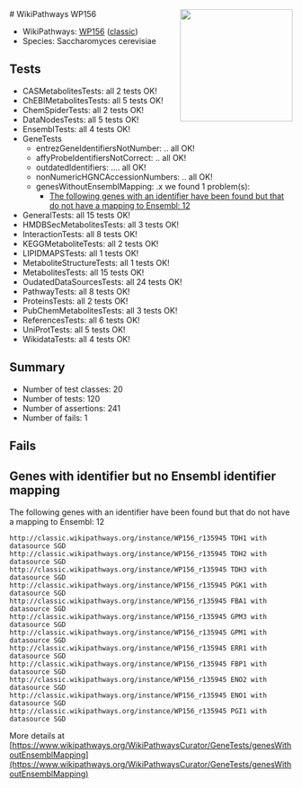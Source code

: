 <img style="float: right; width: 200px" src="https://upload.wikimedia.org/wikipedia/commons/thumb/8/83/Wplogo_with_text_500.png/640px-Wplogo_with_text_500.png" />
# WikiPathways WP156

* WikiPathways: [WP156](https://wikipathways.org/pathways/WP156) ([classic](https://classic.wikipathways.org/instance/WP156))
* Species: Saccharomyces cerevisiae
## Tests
* CASMetabolitesTests: all 2 tests OK!
* ChEBIMetabolitesTests: all 5 tests OK!
* ChemSpiderTests: all 2 tests OK!
* DataNodesTests: all 5 tests OK!
* EnsemblTests: all 4 tests OK!
* GeneTests
    * entrezGeneIdentifiersNotNumber: .. all OK!
    * affyProbeIdentifiersNotCorrect: .. all OK!
    * outdatedIdentifiers: .... all OK!
    * nonNumericHGNCAccessionNumbers: .. all OK!
    * genesWithoutEnsemblMapping: .x we found 1 problem(s):
        * [The following genes with an identifier have been found but that do not have a mapping to Ensembl: 12](#c4e5430f)
* GeneralTests: all 15 tests OK!
* HMDBSecMetabolitesTests: all 3 tests OK!
* InteractionTests: all 8 tests OK!
* KEGGMetaboliteTests: all 2 tests OK!
* LIPIDMAPSTests: all 1 tests OK!
* MetaboliteStructureTests: all 1 tests OK!
* MetabolitesTests: all 15 tests OK!
* OudatedDataSourcesTests: all 24 tests OK!
* PathwayTests: all 8 tests OK!
* ProteinsTests: all 2 tests OK!
* PubChemMetabolitesTests: all 3 tests OK!
* ReferencesTests: all 6 tests OK!
* UniProtTests: all 5 tests OK!
* WikidataTests: all 4 tests OK!


## Summary

* Number of test classes: 20
* Number of tests: 120
* Number of assertions: 241
* Number of fails: 1

## Fails

<a name="c4e5430f" />

## Genes with identifier but no Ensembl identifier mapping

The following genes with an identifier have been found but that do not have a mapping to Ensembl: 12
```
http://classic.wikipathways.org/instance/WP156_r135945 TDH1 with datasource SGD
http://classic.wikipathways.org/instance/WP156_r135945 TDH2 with datasource SGD
http://classic.wikipathways.org/instance/WP156_r135945 TDH3 with datasource SGD
http://classic.wikipathways.org/instance/WP156_r135945 PGK1 with datasource SGD
http://classic.wikipathways.org/instance/WP156_r135945 FBA1 with datasource SGD
http://classic.wikipathways.org/instance/WP156_r135945 GPM3 with datasource SGD
http://classic.wikipathways.org/instance/WP156_r135945 GPM1 with datasource SGD
http://classic.wikipathways.org/instance/WP156_r135945 ERR1 with datasource SGD
http://classic.wikipathways.org/instance/WP156_r135945 FBP1 with datasource SGD
http://classic.wikipathways.org/instance/WP156_r135945 ENO2 with datasource SGD
http://classic.wikipathways.org/instance/WP156_r135945 ENO1 with datasource SGD
http://classic.wikipathways.org/instance/WP156_r135945 PGI1 with datasource SGD
```

More details at [https://www.wikipathways.org/WikiPathwaysCurator/GeneTests/genesWithoutEnsemblMapping](https://www.wikipathways.org/WikiPathwaysCurator/GeneTests/genesWithoutEnsemblMapping)

